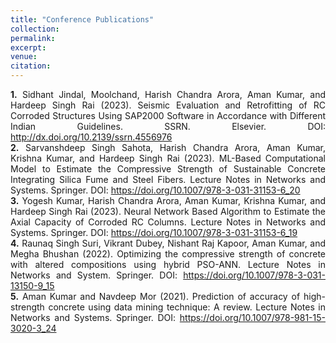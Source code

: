 ```yaml
---
title: "Conference Publications"
collection: 
permalink: 
excerpt: 
venue: 
citation: 
---
```

<div style="text-align: justify;">
    <strong>1.</strong> Sidhant Jindal, Moolchand, Harish Chandra Arora, Aman Kumar, and Hardeep Singh Rai (2023). Seismic Evaluation and Retrofitting of RC Corroded Structures Using SAP2000 Software in Accordance with Different Indian Guidelines. SSRN. Elsevier. DOI: <a href="http://dx.doi.org/10.2139/ssrn.4556976">http://dx.doi.org/10.2139/ssrn.4556976</a>
</div>

<div style="text-align: justify;">
    <strong>2.</strong> Sarvanshdeep Singh Sahota, Harish Chandra Arora, Aman Kumar, Krishna Kumar, and Hardeep Singh Rai (2023). ML-Based Computational Model to Estimate the Compressive Strength of Sustainable Concrete Integrating Silica Fume and Steel Fibers. Lecture Notes in Networks and Systems. Springer. DOI: <a href="https://doi.org/10.1007/978-3-031-31153-6_20">https://doi.org/10.1007/978-3-031-31153-6_20</a>
</div>

<div style="text-align: justify;">
    <strong>3.</strong> Yogesh Kumar, Harish Chandra Arora, Aman Kumar, Krishna Kumar, and Hardeep Singh Rai (2023). Neural Network Based Algorithm to Estimate the Axial Capacity of Corroded RC Columns. Lecture Notes in Networks and Systems. Springer. DOI: <a href="https://doi.org/10.1007/978-3-031-31153-6_19">https://doi.org/10.1007/978-3-031-31153-6_19</a>
</div>

<div style="text-align: justify;">
    <strong>4.</strong> Raunaq Singh Suri, Vikrant Dubey, Nishant Raj Kapoor, Aman Kumar, and Megha Bhushan (2022). Optimizing the compressive strength of concrete with altered compositions using hybrid PSO-ANN. Lecture Notes in Networks and System. Springer. DOI: <a href="https://doi.org/10.1007/978-3-031-13150-9_15">https://doi.org/10.1007/978-3-031-13150-9_15</a>
</div>

<div style="text-align: justify;">
    <strong>5.</strong> Aman Kumar and Navdeep Mor (2021). Prediction of accuracy of high-strength concrete using data mining technique: A review. Lecture Notes in Networks and Systems. Springer. DOI: <a href="https://doi.org/10.1007/978-981-15-3020-3_24">https://doi.org/10.1007/978-981-15-3020-3_24</a>
</div>
